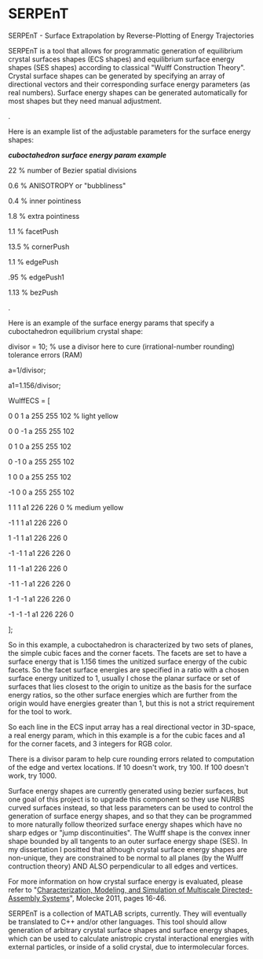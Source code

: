 # SERPEnT
SERPEnT - Surface Extrapolation by Reverse-Plotting of Energy Trajectories


SERPEnT is a tool that allows for programmatic generation of equilibrium crystal surfaces shapes (ECS shapes) and equilibrium surface energy shapes (SES shapes) according to classical "Wulff Construction Theory". Crystal surface shapes can be generated by specifying an array of directional vectors and their corresponding surface energy parameters (as real numbers). Surface energy shapes can be generated automatically for most shapes but they need manual adjustment.

.

Here is an example list of the adjustable parameters for the surface energy shapes:

***cuboctahedron surface energy param example***

22    % number of Bezier spatial divisions

0.6   % ANISOTROPY or "bubbliness"

0.4   % inner pointiness

1.8   % extra pointiness

1.1   % facetPush

13.5  % cornerPush

1.1   % edgePush

.95   % edgePush1

1.13  % bezPush

.

Here is an example of the surface energy params that specify a cuboctahedron equilibrium crystal shape:

divisor = 10;     % use a divisor here to cure (irrational-number rounding) tolerance errors (RAM)

a=1/divisor;

a1=1.156/divisor;

WulffECS = [

0	0	1	a       255   255   102   % light yellow

0	0      -1	a       255   255   102

0	1	0	a       255   255   102

0      -1	0	a       255   255   102

1	0	0	a       255   255   102

-1	0	0	a       255   255   102

1	1	1	a1       226   226   0    % medium yellow

-1	1	1	a1       226   226   0

1	-1	1	a1       226   226   0

-1	-1	1	a1       226   226   0

1	1	-1	a1       226   226   0

-1	1	-1	a1       226   226   0

1	-1	-1	a1       226   226   0

-1	-1	-1	a1       226   226   0

];

So in this example, a cuboctahedron is characterized by two sets of planes, the simple cubic faces and the corner facets. The facets are set to have a surface energy that is 1.156 times the unitized surface energy of the cubic facets. So the facet surface energies are specified in a ratio with a chosen surface energy unitized to 1, usually I chose the planar surface or set of surfaces that lies closest to the origin to unitize as the basis for the surface energy ratios, so the other surface energies which are further from the origin would have energies greater than 1, but this is not a strict requirement for the tool to work.

So each line in the ECS input array has a real directional vector in 3D-space, a real energy param, which in this example is a for the cubic faces and a1 for the corner facets, and 3 integers for RGB color.

There is a divisor param to help cure rounding errors related to computation of the edge and vertex locations. If 10 doesn't work, try 100. If 100 doesn't work, try 1000.

Surface energy shapes are currently generated using bezier surfaces, but one goal of this project is to upgrade this component so they use NURBS curved surfaces instead, so that less parameters can be used to control the generation of surface energy shapes, and so that they can be programmed to more naturally follow theorized surface energy shapes which have no sharp edges or "jump discontinuities". The Wulff shape is the convex
inner shape bounded by all tangents to an outer surface energy shape (SES). In my dissertation I positted that although crystal surface energy shapes are non-unique, they are constrained to be normal to all planes (by the Wulff contruction theory) AND ALSO perpendicular to all edges and vertices.

For more information on how crystal surface energy is evaluated, please refer to "[Characterization, Modeling, and Simulation of Multiscale Directed-Assembly Systems](http://www.unm.edu/~reason/RAM_dissertation_final.pdf)", Molecke 2011, pages 16-46.

SERPEnT is a collection of MATLAB scripts, currently. They will eventually be translated to C++ and/or other languages. This tool should allow generation of arbitrary crystal surface shapes and surface energy shapes, which can be used to calculate anistropic crystal interactional energies with external particles, or inside of a solid crystal, due to intermolecular forces. 

